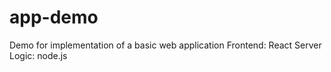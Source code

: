 # app-demo
Demo for implementation of a basic web application
Frontend: React
Server Logic: node.js
